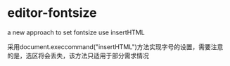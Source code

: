 # editor-fontsize
a new approach to set fontsize use insertHTML

采用document.execcommand("insertHTML")方法实现字号的设置，需要注意的是，选区将会丢失，该方法只适用于部分需求情况